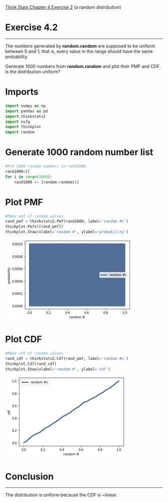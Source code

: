 [Think Stats Chapter 4 Exercise 2](http://greenteapress.com/thinkstats2/html/thinkstats2005.html#toc41) (a random distribution)
# Exercise 4.2  
---
The numbers generated by **random.random** are supposed to be uniform between 0 and 1; that is, every value in the range should have the same probability.  
  
Generate 1000 numbers from **random.random** and plot their PMF and CDF. Is the distribution uniform?

# Imports
```python
import numpy as np
import pandas as pd
import thinkstats2
import nsfg
import thinkplot
import random
```

# Generate 1000 random number list
```python
#Put 1000 random numbers in rand1000
rand1000=[]
for i in range(1000):
    rand1000 += [random.random()]
```

# Plot PMF
```python
#Make pmf of random values
rand_pmf = thinkstats2.Pmf(rand1000, label='random #s')
thinkplot.Pmfs([rand_pmf])
thinkplot.Show(xlabel='random #', ylabel='probability')
```
![alt text](https://github.com/ericbassett/dsp/blob/master/img/rand_pmf.png "Random.random PMF")

# Plot CDF
``` python
#Make cdf of random values
rand_cdf = thinkstats2.Cdf(rand_pmf, label='random #s')
thinkplot.Cdf(rand_cdf)
thinkplot.Show(xlabel='random #', ylabel='cdf')
```
![alt text](https://github.com/ericbassett/dsp/blob/master/img/rand_cdf.png "Random.random PMF")

# Conclusion
---
The distribution is uniform because the CDF is ~linear.

